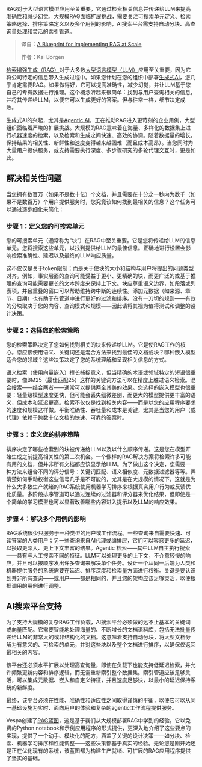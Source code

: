 <!--
title: 大规模RAG实施蓝图
cover: https://cdn.thenewstack.io/media/2025/07/b4c969f3-rag.jpg
summary: RAG对于大型语言模型应用至关重要，它通过检索相关信息并传递给LLM来提高准确性和减少幻觉。大规模RAG面临扩展挑战，需要关注可搜索单元定义、检索策略选择、排序策略定义以及多个用例的影响，AI搜索平台需支持自动分块、高查询量处理和灵活的索引管道。
-->

RAG对于大型语言模型应用至关重要，它通过检索相关信息并传递给LLM来提高准确性和减少幻觉。大规模RAG面临扩展挑战，需要关注可搜索单元定义、检索策略选择、排序策略定义以及多个用例的影响，AI搜索平台需支持自动分块、高查询量处理和灵活的索引管道。

> 译自：[A Blueprint for Implementing RAG at Scale](https://thenewstack.io/a-blueprint-for-implementing-rag-at-scale/)
> 
> 作者：Kai Borgen

[检索增强生成（RAG）](https://thenewstack.io/freshen-up-llms-with-retrieval-augmented-generation/)对于大多数[大型语言模型（LLM）](https://thenewstack.io/what-is-a-large-language-model/)应用至关重要，因为它将公司特定的信息带入生成过程中。如果您计划在您的组织中部署[生成式AI](https://thenewstack.io/generative-ai-is-just-the-beginning-heres-why-autonomous-ai-is-next/)，您几乎肯定需要RAG。如果做得好，它可以提高准确性，减少幻觉，并让LLM基于您自己的专有数据进行推理。这个概念听起来很简单：找到与用户查询相关的信息，并将其传递给LLM，以便它可以生成更好的答案。但与往常一样，细节决定成败。

生成式AI的兴起，尤其是[Agentic AI](https://thenewstack.io/the-architects-guide-to-understanding-agentic-ai/)，正在推动RAG进入更苛刻的企业用例，大型组织面临着严峻的扩展挑战。大规模的RAG意味着在海量、多样化的数据集上进行机器速度的检索，以及检索和生成之间快速、高效的协调。随着数据量的增长，保持结果的相关性、新鲜性和速度变得越来越困难（而且成本高昂）。当您同时为大量用户提供服务，或支持需要执行深度、多步骤研究的多轮代理交互时，更是如此。

## 解决相关性问题

当您拥有数百万（如果不是数十亿）个文档，并且需要在十分之一秒内为数千（如果不是数百万）个用户提供服务时，您究竟该如何找到最相关的信息？这个任务可以通过逐步细化来简化：

### 步骤 1：定义您的可搜索单元

您的可搜索单元（通常称为“块”）在RAG中至关重要。它是您将传递给LLM的信息单元。您将搜索这些单元，以找到提供给LLM的最佳信息。正确地进行设置会影响检索准确性、延迟以及最终的LLM响应质量。

这不仅仅是关于token限制；而是关于使块的大小和结构与用户将提出的问题类型对齐。例如，事实层面的查询可能受益于更小、更精确的块，而更广泛的或基于推理的查询可能需要更长的文本跨度来保持上下文。块应尊重语义边界，如段落或列表项，并且重叠的窗口可以帮助维持跨中断的连续性。添加元数据（如来源、章节、日期）也有助于在管道中进行更好的过滤和排序。没有一刀切的规则——有效的分块取决于您的内容、查询模式和规模——因此请将其视为值得测试和调整的设计决策。

### 步骤 2：选择您的检索策略

您的检索策略决定了您如何找到相关的块来传递给LLM。它是使RAG工作的核心。您应该使用语义、关键词还是混合方法来找到最佳的文档或块？哪种嵌入模型适合您的领域？这些决策决定了您的系统理解和呈现相关信息的方式。

语义检索（使用向量嵌入）擅长捕捉意义，但当精确的术语或领域特定的短语很重要时，像BM25（最佳匹配25）这样的关键词方法可以在精度上胜过语义检索。混合搜索——结合两者——通常可以提供两全其美的效果。您选择的嵌入模型也很重要：轻量级模型速度更快，但可能会丢失细微差别，而更大的模型提供更丰富的语义，但成本和延迟更高。检索不仅仅是找到相关内容——而是以您的应用程序要求的速度和规模这样做。平衡准确性、吞吐量和成本是关键，尤其是当您的用户（或代理）依赖于跨数十亿文档的快速、可靠的答案时。

### 步骤 3：定义您的排序策略

排序决定了哪些检索到的块被传递给LLM以及以什么顺序传递。这是您在模型开始生成之前提高相关性的第二次机会。一个像样的RAG解决方案将检索许多可能有用的文档，但并非所有文档都应该显示给LLM。为了做出这个决定，您需要一种方法来组合不同的评分信号：关键词匹配、语义相似度、元数据过滤器等等。弄清楚如何手动权衡这些信号几乎是不可能的，尤其是在大规模的情况下。这就是为什么大多数生产就绪的RAG系统使用机器学习排序来根据真实用户行为或反馈优化质量。多阶段排序管道可以通过连续的过滤器和评分器来优化结果，但即使是一个简单的学习模型也可以显著改善哪些内容进入提示以及LLM的响应效果。

### 步骤 4：解决多个用例的影响

RAG系统很少只服务于一种类型的用户或工作流程。一些查询来自需要快速、可读答案的人类用户；另一些查询来自AI代理或编排层，它们可以容忍更多的延迟，以换取更深入、更上下文丰富的结果。Agentic 检索——其中LLM自主执行搜索——具有与人工搜索不同的特征。LLM可以处理更多的上下文，不介意较慢的响应，并且可以按顺序发出许多查询来解决单个任务。设计一个从同一后端为人类和机器提供服务的系统需要在延迟、排序深度和检索量方面进行权衡。关键是要认识到并非所有查询——或用户——都是相同的，并且您的架构应该足够灵活，以便根据调用的用例进行调整。

## AI搜索平台支持

为了支持大规模的复杂RAG工作负载，AI搜索平台必须做的远不止基本的关键词或向量匹配。它需要智能地处理海量的、不断增长的文档语料库，包括无法批量传递给LLM的非常大的或非结构化的文档。这意味着支持自动分块，将大型文档分解为有意义的、可检索的单元，并对这些块以及整个文档进行排序，以确保仅返回最相关的内容。

该平台还必须水平扩展以处理高查询量，即使在负载下也能支持低延迟检索，并允许频繁更新内容和排序逻辑，而无需重新索引整个数据集。索引管道应该足够灵活，可以集成元数据、嵌入和自定义特征，并且速度足够快，以最小的延迟保持系统的新鲜度。

最终，该平台必须在性能、准确性和适应性之间取得谨慎的平衡，以便它可以从同一基础设施为实时、面向用户的体验和复杂的agentic工作流程提供服务。

Vespa创建了[RAG蓝图](https://vespa.ai/solutions/enterprise-retrieval-augmented-generation/the-rag-blueprint/)，这是基于我们从大规模部署RAG中学到的经验。它以免费的Python notebook和示例应用程序的形式提供，更深入地介绍了这些要点的实现，提供了一个动手、模块化的配方，涵盖了关键的设计决策——如分块、检索、机器学习排序和性能调整——这些决策都基于真实的经验。无论您是刚开始还是正在优化现有的系统，该蓝图都为构建生产就绪、可扩展的RAG应用程序提供了坚实的基础。